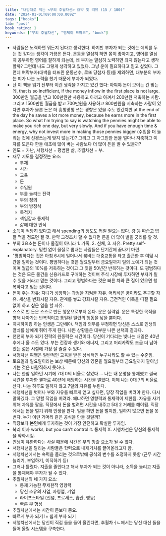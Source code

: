 ```yaml
---
title: "내맘대로 적는 <부의 추월차선> 요약 및 리뷰 (15 / 100)"
date: "2024-01-01T09:00:00.009Z"
tags: ["books"]
tab: "post"
book_rating: 1
keywords: ["부의 추월차선", "엠제이 드마코", "book"]
---
```


- 사람들은 노력하면 뭐든지 된다고 생각한다. 하지만 부자가 되는 것에는 예외를 두는 것 같다는 생각이 가끔은 든다. 운동을 열심히 하면 몸이 좋아지고, 영어를 열심히 공부하면 영어를 잘하게 되는데, 왜 부자는 열심히 노력하면 되지 않는다고 생각할까? 그런데 나도 그렇게 생각하고 있었다. 그냥 운이 필요하다고 믿고 싶었다. 그런데 벼락부자(대박을 터뜨린 운동선수, 로또 당첨자 등)를 제외하면, 대부분의 부자는 피가 나는 노력을 했기 때문에 부자가 되었다.
- 난 이 책을 읽기 전부터 이런 생각을 가지고 있긴 했다: 아껴야 돈이 모이는 건 맞는데, that is so inefficient, if the money inflow in the first place is not large. 300만원 월급을 받고 100만원만 사용하고 아끼고 아껴서 200만원 저축하는 사람. 그리고 1500만원 월급을 받고 700만원을 사용하고 800만원을 저축하는 사람이 있다면 후자가 물론 돈은 더 흥청망청 쓰는 경향은 있을 수도 있겠지만 at the end of the day he saves a lot more money, because he earns more in the first place. So what I'm trying to say is watching the pennies might be able to make you rich one day, but very slowly. And if you have enough time & energy, why not invest more in making those pennies bigger (수입을 더 늘리는 것에 신경쓰는게 맞지 않는가)? 그리고 그 자그만한 돈을 얼마나 저축하고 이자를 모은다 한들 애초에 많이 버는 사람보다 더 많이 돈을 벌 수 있을까?
- 인도 = 가난, 서행차선 = 평범한 삶, 추월차선 = 부.
- 재무 지도를 결정짓는 요소:
  - 부채
  - 시간
  - 교육
  - 돈
  - 수입원
  - 부를 늘리는 전략
  - 부의 정의
  - 부의 방정식
  - 목적지
  - 책임감과 통제력
  - 삶에 대한 인식
- 소득이 적당히 있다고 해서 spending의 정도도 커질 필요는 없다. 걍 등 따숩고 밥 잘 먹을 정도면 될 것. 만약 그것조차 할 수 없다면 돈을 더 많이 벌을 궁리를 할 것.
- 부의 3요소는 돈이나 물질이 아니라 1. 가족, 2. 신체, 3. 자유. Pretty self-explanatory. 밑천 없이 물질로 뽐내는 사람들은 단기간에 끝나기 마련.
- "평범하다는 것은 아침 6시에 일어나서 붐비는 대중교통을 타고 출근한 후 여덟 시간을 일하는 것이다. 평범하다는 것은 월요일부터 금요일까지 일의 노예가 되는 것이며 월급의 10%를 저축하는 것이고 그 짓을 50년간 반복하는 것이다. 또 평범하다는 것은 모든 물건을 신용카드로 구매하는 것이며 주식 시장에 투자하면 부자가 될 수 있을 거라고 믿는 것이다. 그리고 평범하다는 것은 빠른 차와 큰 집이 있으면 행복하다고 믿는 것이다.
- 돈이 주는 자유: 자녀가 성장하는 과정을 지켜볼 자유. 어리석은 꿈이라도 추구할 자유. 세상을 변화시킬 자유. 관계를 쌓고 강화시킬 자유. 금전적인 이득을 따질 필요 없이 하고 싶은 일을 할 자유.
- 스스로 번 돈은 스스로 만든 행운으로부터 온다. 운은 실력임. 운은 특정한 목적을 향해 나아가는 반복적이고 통일된 일련의 행동을 낳을 뿐이다.
- 히치하이킹 하는 인생은 그만해야. 책임과 의무를 부정하면 당신은 스스로 인생의 열쇠를 남에게 쥐어 주게 된다. 나쁜 상황들은 대부분 나쁜 선택의 결과다.
- 천천히 부자 되기 전략의 원동력은 시간이다. 당신이 기다리는 빛나는 내일은 40년 후에나 올 수도 있다. 부는 건강과 생기와 에너지, 그리고 머리카락도 조금 더 남아 있는 젊은 시절에 가장 잘 즐길 수 있다.
- 서행차선 여행은 일반적인 교육을 받은 상식적인 누구나라도 할 수 있는 수준임.
- 토요일과 일요일이라는 보상 때문에 당신의 영혼을 월요일부터 금요일까지 팔아넘기는 것은 바람직하지 못하다.
- 나는 한참 일하던 시기에 7대 0의 비율로 살았다 ... 나는 내 운명을 통제했고 결국 시간을 투자한 결과로 40년에 해당하는 시간을 벌었다. 이제 나는 0대 7의 비율로 산다. 나는 하루도 일하지 않고 7일의 자유를 누린다.
- 서행차선을 벗어나 부와 자유를 빠르게 얻고 싶다면, 당장 직업을 버려야 한다. 다시 말하겠다. 그 망할 직업을 버려라. 왜냐하면 영향력과 통제력이 제한됨. 자유를 사기 위해 자유를 팔음. 직장에서 돈을 벌려면 시간을 내주고 5대 2 거래를 해야됨. 직장에서는 돈을 벌기 위해 인생을 판다. 일을 하면 돈을 벌지만, 일하지 않으면 돈을 못 번다. 누가 이런 거머리 같은 공식을 만들 것일까?
- 직장보다 **본인**에게 투자하는 것이 가장 안전하고 확실한 투자임.
- 복리 이자 works, but you can't control it. 통제력 X. 서행차선은 당신의 통제력을 약화시킴.
- 인생이 유한하다는 사실 때문에 시간은 부의 창출 요소가 될 수 없다.
- 서행차선을 달리는 사람들은 학력으로 내재가치를 끌어올리고자 함.
- 서행차선에서는 속력을 올리는 것으로밖에 공식의 변수를 조정하지 못함 (근무 시간 늘리기, 부업하기, 이직하기 등)
- 그러나 틀렸다. 지출을 줄인다고 해서 부자가 되는 것이 아니라, 소득을 늘리고 지출을 통제해야 부자가 될 수 있다.
- 추월차선의 네 가지 요소:
  - 통제 가능한 무제한적 영향력
  - 당신 소유의 사업, 자영업, 기업
  - 라이프스타일 (신념, 프로세스, 습관, 행동)
  - 빠른 부 형성
- 추월차선에서는 시간이 돈보다 중요.
- 빠르게 부자 되기 != 쉽게 부자 되기
- 서행차선에서는 당신이 직접 돌을 들어 올린다면, 추월차ㅓㄴ에서는 당신 대신 돌을 들어 올릴 시스템을 구축한다.
